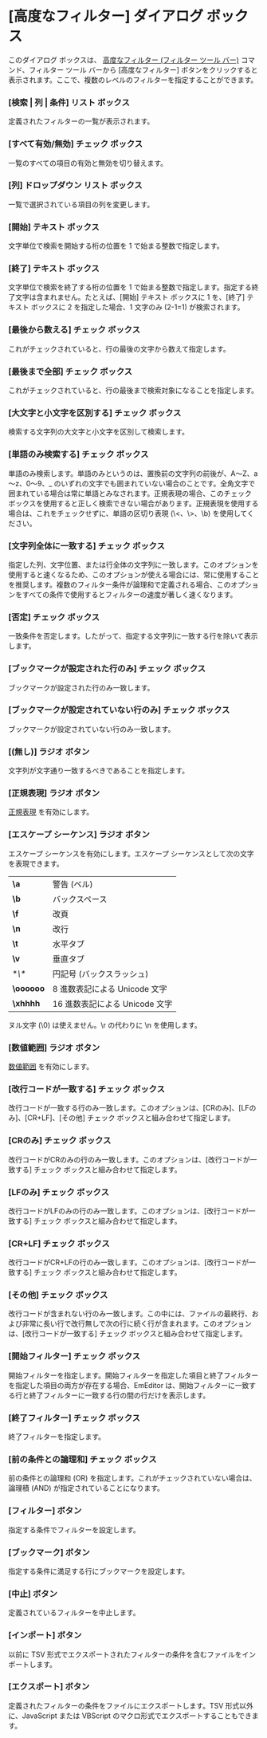 # \[高度なフィルター\] ダイアログ ボックス

このダイアログ ボックスは、 [高度なフィルター (フィルター ツール バー)](../../cmd/search/filterbar_advanced) コマンド、フィルター ツール バーから \[高度なフィルター\] ボタンをクリックすると表示されます。ここで、複数のレベルのフィルターを指定することができます。

### \[検索 \| 列 \| 条件\] リスト ボックス

定義されたフィルターの一覧が表示されます。

### \[すべて有効/無効\] チェック ボックス

一覧のすべての項目の有効と無効を切り替えます。

### \[列\] ドロップダウン リスト ボックス

一覧で選択されている項目の列を変更します。

### \[開始\] テキスト ボックス

文字単位で検索を開始する桁の位置を 1 で始まる整数で指定します。

### \[終了\] テキスト ボックス

文字単位で検索を終了する桁の位置を 1 で始まる整数で指定します。指定する終了文字は含まれません。たとえば、\[開始\] テキスト ボックスに 1 を、\[終了\] テキスト ボックスに 2 を指定した場合、1 文字のみ (2-1=1) が検索されます。

### \[最後から数える\] チェック ボックス

これがチェックされていると、行の最後の文字から数えて指定します。

### \[最後まで全部\] チェック ボックス

これがチェックされていると、行の最後まで検索対象になることを指定します。

### \[大文字と小文字を区別する\] チェック ボックス

検索する文字列の大文字と小文字を区別して検索します。

### \[単語のみ検索する\] チェック ボックス

単語のみ検索します。単語のみというのは、置換前の文字列の前後が、A～Z、a～z、0～9、\_
のいずれの文字でも囲まれていない場合のことです。全角文字で囲まれている場合は常に単語とみなされます。正規表現の場合、このチェック ボックスを使用すると正しく検索できない場合があります。正規表現を使用する場合は、これをチェックせずに、単語の区切り表現 (\\<、\\>、\\b) を使用してください。

### \[文字列全体に一致する\] チェック ボックス

指定した列、文字位置、または行全体の文字列に一致します。このオプションを使用すると速くなるため、このオプションが使える場合には、常に使用することを推奨します。複数のフィルター条件が論理和で定義される場合、このオプションをすべての条件で使用するとフィルターの速度が著しく速くなります。

### \[否定\] チェック ボックス

一致条件を否定します。したがって、指定する文字列に一致する行を除いて表示します。

### \[ブックマークが設定された行のみ\] チェック ボックス

ブックマークが設定された行のみ一致します。

### \[ブックマークが設定されていない行のみ\] チェック ボックス

ブックマークが設定されていない行のみ一致します。

### \[(無し)\] ラジオ ボタン

文字列が文字通り一致するべきであることを指定します。

### \[正規表現\] ラジオ ボタン

[正規表現](../../howto/search/search_regexp) を有効にします。

### \[エスケープ シーケンス\] ラジオ ボタン

エスケープ シーケンスを有効にします。エスケープ シーケンスとして次の文字を表現できます。

|     |     |
| --- | --- |
| **\\a** | 警告 (ベル) |
| **\\b** | バックスペース |
| **\\f** | 改頁 |
| **\\n** | 改行 |
| **\\t** | 水平タブ |
| **\\v** | 垂直タブ |
| **\\\** | 円記号 (バックスラッシュ) |
| **\\oooooo** | 8 進数表記による Unicode 文字 |
| **\\xhhhh** | 16 進数表記による Unicode 文字 |

ヌル文字 (\\0) は使えません。\\r の代わりに \\n を使用します。

### \[数値範囲\] ラジオ ボタン

[数値範囲](../../howto/search/number_range_syntax) を有効にします。

### \[改行コードが一致する\] チェック ボックス

改行コードが一致する行のみ一致します。このオプションは、\[CRのみ\]、\[LFのみ\]、\[CR+LF\]、\[その他\] チェック ボックスと組み合わせて指定します。

### \[CRのみ\] チェック ボックス

改行コードがCRのみの行のみ一致します。このオプションは、\[改行コードが一致する\] チェック ボックスと組み合わせて指定します。

### \[LFのみ\] チェック ボックス

改行コードがLFのみの行のみ一致します。このオプションは、\[改行コードが一致する\] チェック ボックスと組み合わせて指定します。

### \[CR+LF\] チェック ボックス

改行コードがCR+LFの行のみ一致します。このオプションは、\[改行コードが一致する\] チェック ボックスと組み合わせて指定します。

### \[その他\] チェック ボックス

改行コードが含まれない行のみ一致します。この中には、ファイルの最終行、および非常に長い行で改行無しで次の行に続く行が含まれます。このオプションは、\[改行コードが一致する\] チェック ボックスと組み合わせて指定します。

### \[開始フィルター\] チェック ボックス

開始フィルターを指定します。開始フィルターを指定した項目と終了フィルターを指定した項目の両方が存在する場合、EmEditor は、開始フィルターに一致する行と終了フィルターに一致する行の間の行だけを表示します。

### \[終了フィルター\] チェック ボックス

終了フィルターを指定します。

### \[前の条件との論理和\] チェック ボックス

前の条件との論理和 (OR) を指定します。これがチェックされていない場合は、論理積 (AND) が指定されていることになります。

### \[フィルター\] ボタン

指定する条件でフィルターを設定します。

### \[ブックマーク\] ボタン

指定する条件に満足する行にブックマークを設定します。

### \[中止\] ボタン

定義されているフィルターを中止します。

### \[インポート\] ボタン

以前に TSV 形式でエクスポートされたフィルターの条件を含むファイルをインポートします。

### \[エクスポート\] ボタン

定義されたフィルターの条件をファイルにエクスポートします。TSV 形式以外に、JavaScript または VBScript のマクロ形式でエクスポートすることもできます。

